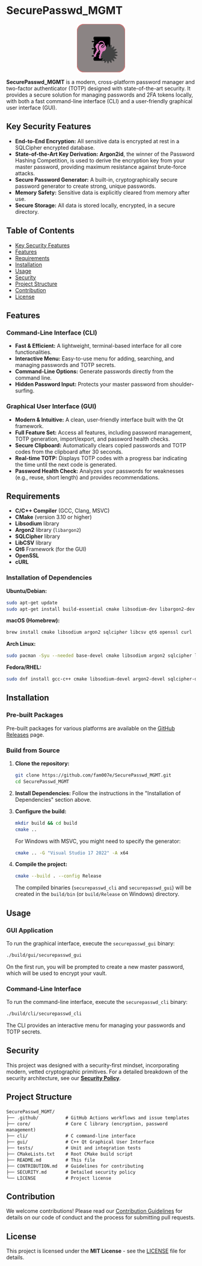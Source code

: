 # SecurePasswd_MGMT

<p align="center">
  <img src="gui/icons/app_icon.svg" alt="SecurePasswd_MGMT icon" width="128"/>
</p>

**SecurePasswd_MGMT** is a modern, cross-platform password manager and two-factor authenticator (TOTP) designed with state-of-the-art security. It provides a secure solution for managing passwords and 2FA tokens locally, with both a fast command-line interface (CLI) and a user-friendly graphical user interface (GUI).

## Key Security Features

- **End-to-End Encryption:** All sensitive data is encrypted at rest in a SQLCipher encrypted database.
- **State-of-the-Art Key Derivation:** **Argon2id**, the winner of the Password Hashing Competition, is used to derive the encryption key from your master password, providing maximum resistance against brute-force attacks.
- **Secure Password Generator:** A built-in, cryptographically secure password generator to create strong, unique passwords.
- **Memory Safety:** Sensitive data is explicitly cleared from memory after use.
- **Secure Storage:** All data is stored locally, encrypted, in a secure directory.

## Table of Contents
- [Key Security Features](#key-security-features)
- [Features](#features)
- [Requirements](#requirements)
- [Installation](#installation)
- [Usage](#usage)
- [Security](#security)
- [Project Structure](#project-structure)
- [Contribution](#contribution)
- [License](#license)

## Features

### Command-Line Interface (CLI)
- **Fast & Efficient:** A lightweight, terminal-based interface for all core functionalities.
- **Interactive Menu:** Easy-to-use menu for adding, searching, and managing passwords and TOTP secrets.
- **Command-Line Options:** Generate passwords directly from the command line.
- **Hidden Password Input:** Protects your master password from shoulder-surfing.

### Graphical User Interface (GUI)
- **Modern & Intuitive:** A clean, user-friendly interface built with the Qt framework.
- **Full Feature Set:** Access all features, including password management, TOTP generation, import/export, and password health checks.
- **Secure Clipboard:** Automatically clears copied passwords and TOTP codes from the clipboard after 30 seconds.
- **Real-time TOTP:** Displays TOTP codes with a progress bar indicating the time until the next code is generated.
- **Password Health Check:** Analyzes your passwords for weaknesses (e.g., reuse, short length) and provides recommendations.

## Requirements

- **C/C++ Compiler** (GCC, Clang, MSVC)
- **CMake** (version 3.10 or higher)
- **Libsodium** library
- **Argon2** library (`libargon2`)
- **SQLCipher** library
- **LibCSV** library
- **Qt6** Framework (for the GUI)
- **OpenSSL**
- **cURL**

### Installation of Dependencies

**Ubuntu/Debian:**
```bash
sudo apt-get update
sudo apt-get install build-essential cmake libsodium-dev libargon2-dev libsqlcipher-dev libcsv-dev qt6-base-dev libssl-dev libcurl4-openssl-dev
```

**macOS (Homebrew):**
```bash
brew install cmake libsodium argon2 sqlcipher libcsv qt6 openssl curl
```

**Arch Linux:**
```bash
sudo pacman -Syu --needed base-devel cmake libsodium argon2 sqlcipher libcsv qt6-base openssl curl
```

**Fedora/RHEL:**
```bash
sudo dnf install gcc-c++ cmake libsodium-devel argon2-devel sqlcipher-devel libcsv-devel qt6-qtbase-devel openssl-devel libcurl-devel
```

## Installation

### Pre-built Packages

Pre-built packages for various platforms are available on the [GitHub Releases](https://github.com/fam007e/SecurePasswd_MGMT/releases) page.

### Build from Source

1.  **Clone the repository:**
    ```bash
    git clone https://github.com/fam007e/SecurePasswd_MGMT.git
    cd SecurePasswd_MGMT
    ```

2.  **Install Dependencies:**
    Follow the instructions in the "Installation of Dependencies" section above.

3.  **Configure the build:**
    ```bash
    mkdir build && cd build
    cmake ..
    ```
    For Windows with MSVC, you might need to specify the generator:
    ```bash
    cmake .. -G "Visual Studio 17 2022" -A x64
    ```

4.  **Compile the project:**
    ```bash
    cmake --build . --config Release
    ```

    The compiled binaries (`securepasswd_cli` and `securepasswd_gui`) will be created in the `build/bin` (or `build/Release` on Windows) directory.

## Usage

### GUI Application
To run the graphical interface, execute the `securepasswd_gui` binary:
```bash
./build/gui/securepasswd_gui
```
On the first run, you will be prompted to create a new master password, which will be used to encrypt your vault.

### Command-Line Interface
To run the command-line interface, execute the `securepasswd_cli` binary:
```bash
./build/cli/securepasswd_cli
```
The CLI provides an interactive menu for managing your passwords and TOTP secrets.

## Security

This project was designed with a security-first mindset, incorporating modern, vetted cryptographic primitives. For a detailed breakdown of the security architecture, see our **[Security Policy](SECURITY.md)**.

## Project Structure

```
SecurePasswd_MGMT/
├── .github/          # GitHub Actions workflows and issue templates
├── core/             # Core C library (encryption, password management)
├── cli/              # C command-line interface
├── gui/              # C++ Qt Graphical User Interface
├── tests/            # Unit and integration tests
├── CMakeLists.txt    # Root CMake build script
├── README.md         # This file
├── CONTRIBUTION.md   # Guidelines for contributing
├── SECURITY.md       # Detailed security policy
└── LICENSE           # Project license
```

## Contribution

We welcome contributions! Please read our [Contribution Guidelines](CONTRIBUTION.md) for details on our code of conduct and the process for submitting pull requests.

## License

This project is licensed under the **MIT License** - see the [LICENSE](LICENSE) file for details.
